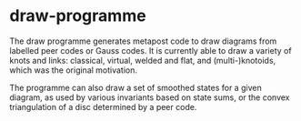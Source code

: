 # draw-programme
The draw programme generates metapost code to draw diagrams from labelled peer codes or Gauss codes. It is currently able to draw a variety of knots and links: classical, virtual, welded and flat, and (multi-)knotoids, which was the original motivation.

The programme can also draw a set of smoothed states for a given diagram, as used by various invariants based on state sums, or the convex triangulation of a disc determined by a peer code.
